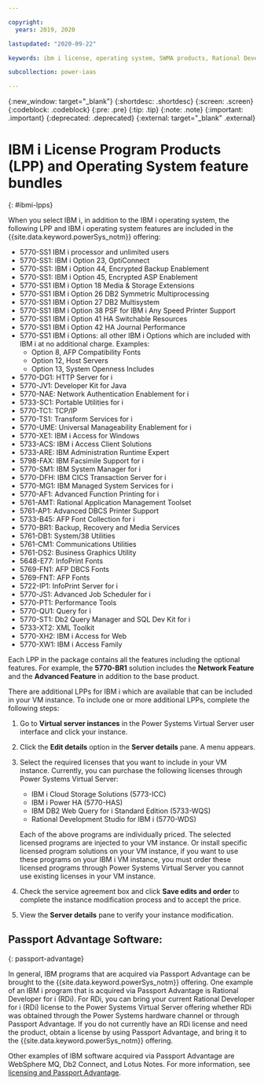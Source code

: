 ```yaml
---

copyright:
  years: 2019, 2020

lastupdated: "2020-09-22"

keywords: ibm i license, operating system, SWMA products, Rational Development Studio

subcollection: power-iaas

---
```


{:new_window: target="_blank"}
{:shortdesc: .shortdesc}
{:screen: .screen}
{:codeblock: .codeblock}
{:pre: .pre}
{:tip: .tip}
{:note: .note}
{:important: .important}
{:deprecated: .deprecated}
{:external: target="_blank" .external}

# IBM i License Program Products (LPP) and Operating System feature bundles
{: #ibmi-lpps}

<!--Each LPP in the package contains all of the features, including the optional features. For example, the **5770-BR1** solution includes the **Network Feature** and the **Advanced Feature** in addition to the base product.
{: shortdesc}-->

When you select IBM i, in addition to the IBM i operating system, the following LPP and IBM i operating system features are included <!--in the IBM i group Software Maintenance Agreement (SWMA) for--> in the {{site.data.keyword.powerSys_notm}} offering:

- 5770-SS1 IBM i processor and unlimited users
- 5770-SS1: IBM i Option 23, OptiConnect
- 5770-SS1: IBM i Option 44, Encrypted Backup Enablement
- 5770-SS1: IBM i Option 45, Encrypted ASP Enablement
- 5770-SS1 IBM i Option 18 Media & Storage Extensions
- 5770-SS1 IBM i Option 26 DB2 Symmetric Multiprocessing
- 5770-SS1 IBM i Option 27 DB2 Multisystem
- 5770-SS1 IBM i Option 38 PSF for IBM i Any Speed Printer Support
- 5770-SS1 IBM i Option 41 HA Switchable Resources
- 5770-SS1 IBM i Option 42 HA Journal Performance
- 5770-SS1 IBM i Options:  all other IBM i Options which are included with IBM i at no additional charge. Examples:
    - Option 8, AFP Compatibility Fonts
    - Option 12, Host Servers
    - Option 13, System Openness Includes
- 5770-DG1: HTTP Server for i
- 5770-JV1: Developer Kit for Java
- 5770-NAE: Network Authentication Enablement for i
- 5733-SC1: Portable Utilities for i
- 5770-TC1: TCP/IP
- 5770-TS1: Transform Services for i
- 5770-UME: Universal Manageability Enablement for i
- 5770-XE1: IBM i Access for Windows
- 5733-ACS: IBM i Access Client Solutions
- 5733-ARE: IBM Administration Runtime Expert
- 5798-FAX: IBM Facsimile Support for i
- 5770-SM1: IBM System Manager for i
- 5770-DFH: IBM CICS Transaction Server for i
- 5770-MG1: IBM Managed System Services for i
- 5770-AF1: Advanced Function Printing for i
- 5761-AMT: Rational Application Management Toolset
- 5761-AP1: Advanced DBCS Printer Support
- 5733-B45: AFP Font Collection for i
- 5770-BR1: Backup, Recovery and Media Services
- 5761-DB1: System/38 Utilities
- 5761-CM1: Communications Utilities
- 5761-DS2: Business Graphics Utility
- 5648-E77: InfoPrint Fonts
- 5769-FN1: AFP DBCS Fonts
- 5769-FNT: AFP Fonts
- 5722-IP1: InfoPrint Server for i
- 5770-JS1: Advanced Job Scheduler for i
- 5770-PT1: Performance Tools
- 5770-QU1: Query for i
- 5770-ST1: Db2 Query Manager and SQL Dev Kit for i
- 5733-XT2: XML Toolkit
- 5770-XH2: IBM i Access for Web
- 5770-XW1: IBM i Access Family

<!--Passport Advantage: You can bring-your-own license to the Power Systems Virtual Server offering. For example, you can bring your current Rational Developer for i (RDi) license that is obtained by using Advanced Administration (AAS) or Passport Advantage (PPA) for the Power Systems Virtual Server offering. If you do not currently have a license, you can obtain a license by using Passport Advantage, and bring it to the Power Systems Virtual Server offering. Other examples are WebSphere MQ, Db2 Connect, and Lotus Notes. For more information, see [licensing and Passport Advantage](https://www.ibm.com/software/passportadvantage/eligible_public_cloud_BYOSL_policy.html).-->

Each LPP in the package contains all the features including the optional features. For example, the **5770-BR1** solution includes the **Network Feature** and the **Advanced Feature** in addition to the base product.

There are additional LPPs for IBM i which are available that can be included in your VM instance. To include one or more additional LPPs, complete the following steps:

1. Go to **Virtual server instances** in the Power Systems Virtual Server user interface and click your instance.

2. Click the **Edit details** option in the **Server details** pane. A menu appears.

3. Select the required licenses that you want to include in your VM instance. Currently, you can purchase the following licenses through Power Systems Virtual Server:

   - IBM i Cloud Storage Solutions (5773-ICC)
   - IBM i Power HA (5770-HAS)
   - IBM DB2 Web Query for i Standard Edition (5733-WQS) 
   - Rational Development Studio for IBM i (5770-WDS)

    Each of the above programs are individually priced. The selected licensed programs are injected to your VM instance. Or install specific licensed program solutions on your VM instance, if you want to use these programs on your IBM i VM instance, you must order these licensed programs through Power Systems Virtual Server you cannot use existing licenses in your VM instance.

4. Check the service agreement box and click **Save edits and order** to complete the instance modification process and to accept the price.

5. View the **Server details** pane to verify your instance modification.

## Passport Advantage Software:
{: passport-advantage}

In general, IBM programs that are acquired via Passport Advantage can be brought to the {{site.data.keyword.powerSys_notm}} offering. One example of an IBM i program that is acquired via Passport Advantage is Rational Developer for i (RDi). For RDi, you can bring your current Rational Developer for i (RDi) license to the Power Systems Virtual Server offering whether RDi was obtained through the Power Systems hardware channel or through Passport Advantage. If you do not currently have an RDi license and need the product, obtain a license by using Passport Advantage, and bring it to the {{site.data.keyword.powerSys_notm}} offering.

Other examples of IBM software acquired via Passport Advantage are WebSphere MQ, Db2 Connect, and Lotus Notes. For more information, see [licensing and Passport Advantage](https://www.ibm.com/software/passportadvantage/eligible_public_cloud_BYOSL_policy.html).